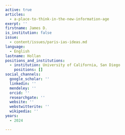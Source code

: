 ```yaml
---
active: true
articles:
  - a-place-to-think-in-the-new-information-age
exerpt: ''
firstname: James D.
is_institution: false
issue:
  - content/issues/paris-ias-ideas.md
language:
  - English
lastname: Hollan
positions_and_institutions:
  - institution: University of California, San Diego
    positions: []
social_channels:
  google_scholar: ''
  linkedin: ''
  mendeley: ''
  orcid: ''
  researchgate: ''
  website: ''
  webstwitterite: ''
  wikipedia: ''
years:
  - 2024

---
```

